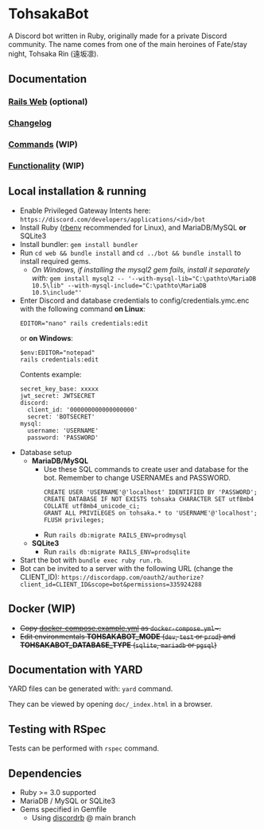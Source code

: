 # TohsakaBot
A Discord bot written in Ruby, originally made for a private Discord community. The name comes from one of the main heroines of Fate/stay night, Tohsaka Rin (遠坂凛).

## Documentation

### [Rails Web](rails) (optional)

### [Changelog](CHANGELOG.md)

### [Commands](documentation/commands.md) (WIP)

### [Functionality](documentation/functionality.md) (WIP)

## Local installation & running
- Enable Privileged Gateway Intents here: `https://discord.com/developers/applications/<id>/bot`
- Install Ruby ([rbenv](https://github.com/rbenv/rbenv) recommended for Linux), and MariaDB/MySQL **or** SQLite3
- Install bundler: `gem install bundler`
- Run `cd web && bundle install` and `cd ../bot && bundle install` to install required gems.
  - _On Windows, if installing the mysql2 gem fails, install it separately with:_
    `gem install mysql2 -- '--with-mysql-lib="C:\pathto\MariaDB 10.5\lib" --with-mysql-include="C:\pathto\MariaDB 10.5\include"'`
- Enter Discord and database credentials to config/credentials.ymc.enc with the following command **on Linux**:
  ```
  EDITOR="nano" rails credentials:edit
  ```
  or **on Windows**:
  ```
  $env:EDITOR="notepad"
  rails credentials:edit
  ```
  Contents example:
  ```
  secret_key_base: xxxxx
  jwt_secret: JWTSECRET
  discord:
    client_id: '000000000000000000'
    secret: 'BOTSECRET'
  mysql:
    username: 'USERNAME'
    password: 'PASSWORD'
  ```
- Database setup
  - **MariaDB/MySQL**
    - Use these SQL commands to create user and database for the bot. Remember to change USERNAMEs and PASSWORD.
      ```
      CREATE USER 'USERNAME'@'localhost' IDENTIFIED BY 'PASSWORD';
      CREATE DATABASE IF NOT EXISTS tohsaka CHARACTER SET utf8mb4 COLLATE utf8mb4_unicode_ci;
      GRANT ALL PRIVILEGES on tohsaka.* to 'USERNAME'@'localhost';
      FLUSH privileges;
      ```
    - Run `rails db:migrate RAILS_ENV=prodmysql`
  - **SQLite3**
    - Run `rails db:migrate RAILS_ENV=prodsqlite`
- Start the bot with `bundle exec ruby run.rb`.
- Bot can be invited to a server with the following URL (change the CLIENT_ID): 
   `https://discordapp.com/oauth2/authorize?client_id=CLIENT_ID&scope=bot&permissions=335924288`

## Docker (WIP)
- ~~Copy [docker-compose.example.yml](docker-compose.example.yml) as `docker-compose.yml`~.~~
- ~~Edit environmentals **TOHSAKABOT_MODE** (`dev`, `test` or `prod`) and **TOHSAKABOT_DATABASE_TYPE** (`sqlite`, `mariadb` or `pgsql`)~~

## Documentation with YARD
YARD files can be generated with: `yard` command.

They can be viewed by opening `doc/_index.html` in a browser.

## Testing with RSpec
Tests can be performed with `rspec` command.

## Dependencies
* Ruby >= 3.0 supported
* MariaDB / MySQL or SQLite3
* Gems specified in Gemfile
  * Using [discordrb](https://github.com/shardlab/discordrb) @ main branch

